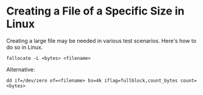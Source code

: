 # Creating a File of a Specific Size in Linux

Creating a large file may be needed in various test scenarios. Here's how to do so in Linux.

`fallocate -L <bytes> <filename>`

Alternative:

`dd if=/dev/zero of=<filename> bs=4k iflag=fullblock,count_bytes count=<bytes>`

